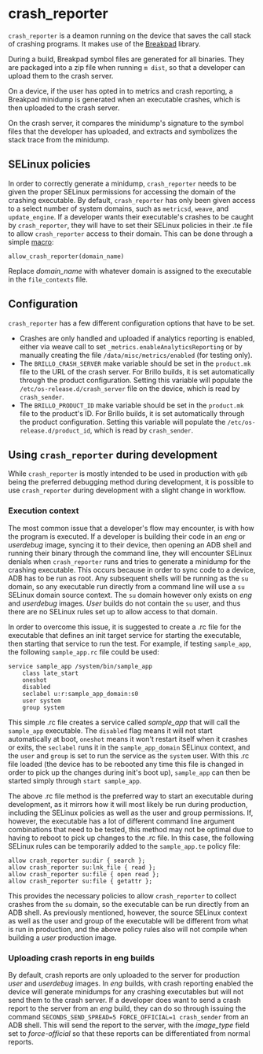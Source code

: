 # crash_reporter

`crash_reporter` is a deamon running on the device that saves the call stack of
crashing programs. It makes use of the
[Breakpad](https://bugs.chromium.org/p/google-breakpad/) library.

During a build, Breakpad symbol files are generated for all binaries.  They are
packaged into a zip file when running `m dist`, so that a developer can upload
them to the crash server.

On a device, if the user has opted in to metrics and crash reporting, a
Breakpad minidump is generated when an executable crashes, which is then
uploaded to the crash server.

On the crash server, it compares the minidump's signature to the symbol files
that the developer has uploaded, and extracts and symbolizes the stack trace
from the minidump.

## SELinux policies

In order to correctly generate a minidump, `crash_reporter` needs to be given
the proper SELinux permissions for accessing the domain of the crashing
executable.  By default, `crash_reporter` has only been given access to a select
number of system domains, such as `metricsd`, `weave`, and `update_engine`.  If
a developer wants their executable's crashes to be caught by `crash_reporter`,
they will have to set their SELinux policies in their .te file to allow
`crash_reporter` access to their domain.  This can be done through a simple
[macro](https://android.googlesource.com/device/generic/brillo/+/master/sepolicy/te_macros):

    allow_crash_reporter(domain_name)

Replace *domain_name* with whatever domain is assigned to the executable in
the `file_contexts` file.

## Configuration

`crash_reporter` has a few different configuration options that have to be set.

- Crashes are only handled and uploaded if analytics reporting is enabled,
  either via weave call to set `_metrics.enableAnalyticsReporting` or by
  manually creating the file `/data/misc/metrics/enabled` (for testing only).
- The `BRILLO_CRASH_SERVER` make variable should be set in the `product.mk`
  file to the URL of the crash server.  For Brillo builds, it is set
  automatically through the product configuration.  Setting this variable will
  populate the `/etc/os-release.d/crash_server` file on the device, which is
  read by `crash_sender`.
- The `BRILLO_PRODUCT_ID` make variable should be set in the `product.mk` file
  to the product's ID.  For Brillo builds, it is set automatically through the
  product configuration.  Setting this variable will populate the
  `/etc/os-release.d/product_id`, which is read by `crash_sender`.

## Using `crash_reporter` during development

While `crash_reporter` is mostly intended to be used in production with `gdb`
being the preferred debugging method during development, it is possible to use
`crash_reporter` during development with a slight change in workflow.

### Execution context

The most common issue that a developer's flow may encounter, is with how the
program is executed.  If a developer is building their code in an *eng* or
*userdebug* image, syncing it to their device, then opening an ADB shell and
running their binary through the command line, they will encounter SELinux
denials when `crash_reporter` runs and tries to generate a minidump for the
crashing executable.  This occurs because in order to sync code to a device,
ADB has to be run as root.  Any subsequent shells will be running as the `su`
domain, so any executable run directly from a command line will use a `su`
SELinux domain source context.  The `su` domain however only exists on *eng*
and *userdebug* images.  *User* builds do not contain the `su` user, and thus
there are no SELinux rules set up to allow access to that domain.

In order to overcome this issue, it is suggested to create a .rc file for the
executable that defines an init target service for starting the executable,
then starting that service to run the test.  For example, if testing
`sample_app`, the following `sample_app.rc` file could be used:

    service sample_app /system/bin/sample_app
        class late_start
        oneshot
        disabled
        seclabel u:r:sample_app_domain:s0
        user system
        group system

This simple .rc file creates a service called *sample_app* that will call the
`sample_app` executable.  The `disabled` flag means it will not start
automatically at boot, `oneshot` means it won't restart itself when it crashes
or exits, the `seclabel` runs it in the `sample_app_domain` SELinux context,
and the `user` and `group` is set to run the service as the `system` user.
With this .rc file loaded (the device has to be rebooted any time this file is
changed in order to pick up the changes during init's boot up), `sample_app`
can then be started simply through `start sample_app`.

The above .rc file method is the preferred way to start an executable during
development, as it mirrors how it will most likely be run during production,
including the SELinux policies as well as the user and group permissions.  If,
however, the executable has a lot of different command line argument
combinations that need to be tested, this method may not be optimal due to
having to reboot to pick up changes to the .rc file.  In this case, the
following SELinux rules can be temporarily added to the `sample_app.te` policy
file:

    allow crash_reporter su:dir { search };
    allow crash_reporter su:lnk_file { read };
    allow crash_reporter su:file { open read };
    allow crash_reporter su:file { getattr };

This provides the necessary policies to allow `crash_reporter` to collect
crashes from the `su` domain, so the executable can be run directly from an
ADB shell.  As previously mentioned, however, the source SELinux context as
well as the user and group of the executable will be different from what is run
in production, and the above policy rules also will not compile when building
a *user* production image.

### Uploading crash reports in eng builds

By default, crash reports are only uploaded to the server for production
*user* and *userdebug* images.  In *eng* builds, with crash reporting enabled
the device will generate minidumps for any crashing executables but will not
send them to the crash server.  If a developer does want to send a crash report
to the server from an *eng* build, they can do so through issuing the command
`SECONDS_SEND_SPREAD=5 FORCE_OFFICIAL=1 crash_sender` from an ADB shell.  This
will send the report to the server, with the *image_type* field set to
*force-official* so that these reports can be differentiated from normal
reports.
